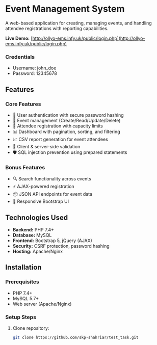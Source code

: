 # Event Management System

A web-based application for creating, managing events, and handling attendee registrations with reporting capabilities.

**Live Demo:** [http://ollyo-ems.infy.uk/public/login.php](http://ollyo-ems.infy.uk/public/login.php)

### Credentials

- Username: john_doe
- Password: 12345678

## Features

### Core Features

- 🔐 User authentication with secure password hashing
- 📅 Event management (Create/Read/Update/Delete)
- 📝 Attendee registration with capacity limits
- 📊 Dashboard with pagination, sorting, and filtering
- 📈 CSV report generation for event attendees
- 🎯 Client & server-side validation
- 🛡️ SQL injection prevention using prepared statements

### Bonus Features

- 🔍 Search functionality across events
- ⚡ AJAX-powered registration
- 📦 JSON API endpoints for event data
- 📱 Responsive Bootstrap UI

## Technologies Used

- **Backend:** PHP 7.4+
- **Database:** MySQL
- **Frontend:** Bootstrap 5, jQuery (AJAX)
- **Security:** CSRF protection, password hashing
- **Hosting:** Apache/Nginx

## Installation

### Prerequisites

- PHP 7.4+
- MySQL 5.7+
- Web server (Apache/Nginx)

### Setup Steps

1. Clone repository:
   ```bash
   git clone https://github.com/skp-shahriar/test_task.git
   ```
